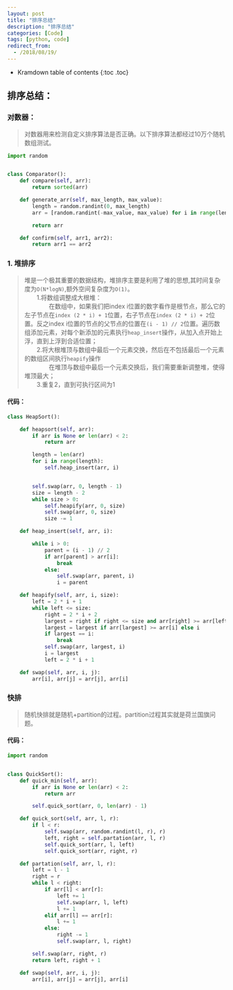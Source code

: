 ```yaml
---
layout: post
title: "排序总结"
description: "排序总结"
categories: [Code]
tags: [python, code]
redirect_from:
  - /2018/08/19/
---
```

* Kramdown table of contents
{:toc .toc}

## 排序总结：
### 对数器：
> 对数器用来检测自定义排序算法是否正确。以下排序算法都经过10万个随机数组测试。

```python
import random


class Comparator():
    def compare(self, arr):
        return sorted(arr)

    def generate_arr(self, max_length, max_value):
        length = random.randint(0, max_length)
        arr = [random.randint(-max_value, max_value) for i in range(length)]

        return arr

    def confirm(self, arr1, arr2):
        return arr1 == arr2
```

### 1. 堆排序
> 堆是一个极其重要的数据结构，堆排序主要是利用了堆的思想,其时间复杂度为`O(N*logN)`,额外空间复杂度为`O(1)`。<br>
&emsp;&emsp;1.将数组调整成大根堆：<br>
&emsp;&emsp;&emsp;&emsp;在数组中，如果我们把index i位置的数字看作是根节点，那么它的左子节点在`index (2 * i) + 1`位置，右子节点在`index (2 * i) + 2`位置。反之index i位置的节点的父节点的位置在`(i - 1) // 2`位置。遍历数组添加元素，对每个新添加的元素执行`heap_insert`操作，从加入点开始上浮，直到上浮到合适位置；<br>
&emsp;&emsp;2.将大根堆顶与数组中最后一个元素交换，然后在不包括最后一个元素的数组区间执行`heapify`操作<br>
&emsp;&emsp;&emsp;&emsp;在堆顶与数组中最后一个元素交换后，我们需要重新调整堆，使得堆顶最大；<br>
&emsp;&emsp;3.重复2，直到可执行区间为1

#### 代码：
```python
class HeapSort():

    def heapsort(self, arr):
        if arr is None or len(arr) < 2:
            return arr

        length = len(arr)
        for i in range(length):
            self.heap_insert(arr, i)


        self.swap(arr, 0, length - 1)
        size = length - 2
        while size > 0:
            self.heapify(arr, 0, size)
            self.swap(arr, 0, size)
            size -= 1

    def heap_insert(self, arr, i):

        while i > 0:
            parent = (i - 1) // 2
            if arr[parent] > arr[i]:
                break
            else:
                self.swap(arr, parent, i)
                i = parent

    def heapify(self, arr, i, size):
        left = 2 * i + 1
        while left <= size:
            right = 2 * i + 2
            largest = right if right <= size and arr[right] >= arr[left] else left
            largest = largest if arr[largest] >= arr[i] else i
            if largest == i:
                break
            self.swap(arr, largest, i)
            i = largest
            left = 2 * i + 1

    def swap(self, arr, i, j):
        arr[i], arr[j] = arr[j], arr[i]
```

### 快排
> 随机快排就是随机+partition的过程。partition过程其实就是荷兰国旗问题。

#### 代码：
```python
import random


class QuickSort():
    def quick_min(self, arr):
        if arr is None or len(arr) < 2:
            return arr

        self.quick_sort(arr, 0, len(arr) - 1)

    def quick_sort(self, arr, l, r):
        if l < r:
            self.swap(arr, random.randint(l, r), r)
            left, right = self.partation(arr, l, r)
            self.quick_sort(arr, l, left)
            self.quick_sort(arr, right, r)

    def partation(self, arr, l, r):
        left = l - 1
        right = r
        while l < right:
            if arr[l] < arr[r]:
                left += 1
                self.swap(arr, l, left)
                l += 1
            elif arr[l] == arr[r]:
                l += 1
            else:
                right -= 1
                self.swap(arr, l, right)

        self.swap(arr, right, r)
        return left, right + 1

    def swap(self, arr, i, j):
        arr[i], arr[j] = arr[j], arr[i]
```



